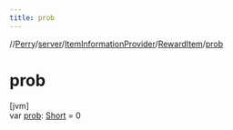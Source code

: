 ```yaml
---
title: prob
---
```

//[Perry](../../../../index.html)/[server](../../index.html)/[ItemInformationProvider](../index.html)/[RewardItem](index.html)/[prob](prob.html)



# prob



[jvm]\
var [prob](prob.html): [Short](https://kotlinlang.org/api/latest/jvm/stdlib/kotlin/-short/index.html) = 0




